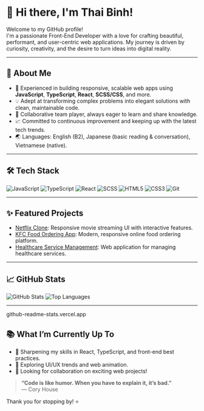 # 👋 Hi there, I'm Thai Binh!

Welcome to my GitHub profile!  
I'm a passionate Front-End Developer with a love for crafting beautiful, performant, and user-centric web applications. My journey is driven by curiosity, creativity, and the desire to turn ideas into digital reality.

---

## 🚀 About Me

- 🌟 Experienced in building responsive, scalable web apps using **JavaScript**, **TypeScript**, **React**, **SCSS/CSS**, and more.
- 💡 Adept at transforming complex problems into elegant solutions with clean, maintainable code.
- 🤝 Collaborative team player, always eager to learn and share knowledge.
- 📈 Committed to continuous improvement and keeping up with the latest tech trends.
- 🌏 Languages: English (B2), Japanese (basic reading & conversation), Vietnamese (native).

---

## 🛠️ Tech Stack

![JavaScript](https://img.shields.io/badge/-JavaScript-f7df1e?style=flat-square&logo=javascript&logoColor=black)
![TypeScript](https://img.shields.io/badge/-TypeScript-3178c6?style=flat-square&logo=typescript&logoColor=white)
![React](https://img.shields.io/badge/-React-61dafb?style=flat-square&logo=react&logoColor=black)
![SCSS](https://img.shields.io/badge/-SCSS-cf649a?style=flat-square&logo=sass&logoColor=white)
![HTML5](https://img.shields.io/badge/-HTML5-e34c26?style=flat-square&logo=html5&logoColor=white)
![CSS3](https://img.shields.io/badge/-CSS3-1572b6?style=flat-square&logo=css3&logoColor=white)
![Git](https://img.shields.io/badge/-Git-f05032?style=flat-square&logo=git&logoColor=white)

---

## ✨ Featured Projects

- [Netflix Clone](https://github.com/LeThiYenVi/netflix-clone): Responsive movie streaming UI with interactive features.
- [KFC Food Ordering App](https://github.com/LeThiYenVi/KFC-Clone-Responsive-Food-Ordering): Modern, responsive online food ordering platform.
- [Healthcare Service Management](https://github.com/LeThiYenVi/SWP391_FE): Web application for managing healthcare services.

---

## 📈 GitHub Stats

![GitHub Stats](https://github-readme-stats.vercel.app/api?username=TruongNguyenThaiBinh77&show_icons=true&theme=radical)
![Top Languages](https://github-readme-stats.vercel.app/api/top-langs/?username=TruongNguyenThaiBinh77&layout=compact&theme=radical)

---
github-readme-stats.vercel.app

## 📚 What I’m Currently Up To

- 🚀 Sharpening my skills in React, TypeScript, and front-end best practices.
- 🌱 Exploring UI/UX trends and web animation.
- 🤝 Looking for collaboration on exciting web projects!


> **“Code is like humor. When you have to explain it, it’s bad.”**  
> — Cory House

Thank you for stopping by! ⭐
